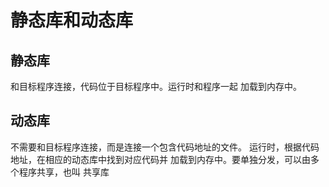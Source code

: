 # 静态库和动态库

## 静态库
和目标程序连接，代码位于目标程序中。运行时和程序一起
加载到内存中。

## 动态库
不需要和目标程序连接，而是连接一个包含代码地址的文件。
运行时，根据代码地址，在相应的动态库中找到对应代码并
加载到内存中。要单独分发，可以由多个程序共享，也叫
共享库